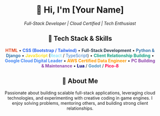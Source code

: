 <div align="center">
  <h1>👋 Hi, I'm [Your Name]</h1>
  <p><em>Full-Stack Developer | Cloud Certified | Tech Enthusiast</em></p>

  <h2>🚀 Tech Stack & Skills</h2>
  
  <p>
    <span style="color:#e34c26; font-weight:bold;">HTML</span> • 
    <span style="color:#2965f1; font-weight:bold;">CSS (Bootstrap / Tailwind)</span> • 
    <span style="color:#2c3e50; font-weight:bold;">Full-Stack Development</span> • 
    <span style="color:#3776AB; font-weight:bold;">Python & Django</span> • 
    <span style="color:#f7df1e; font-weight:bold;">JavaScript</span> (<span style="color:#61DBFB;">React</span> / <span style="color:#3178C6;">TypeScript</span>) • 
    <span style="color:#16a085; font-weight:bold;">Client Relationship Building</span> • 
    <span style="color:#4285F4; font-weight:bold;">Google Cloud Digital Leader</span> • 
    <span style="color:#FF9900; font-weight:bold;">AWS Certified Data Engineer</span> • 
    <span style="color:#8e44ad; font-weight:bold;">PC Building & Maintenance</span> • 
    <span style="color:#000080; font-weight:bold;">Lua</span> / 
    <span style="color:#478cbf; font-weight:bold;">Godot</span> / 
    <span style="color:#ff004d; font-weight:bold;">Pico-8</span>
  </p>

  <h2>🌱 About Me</h2>
  <p>
    Passionate about building scalable full-stack applications, leveraging cloud technologies, 
    and experimenting with creative coding in game engines. I enjoy solving problems, 
    mentoring others, and building strong client relationships.
  </p>
</div>
